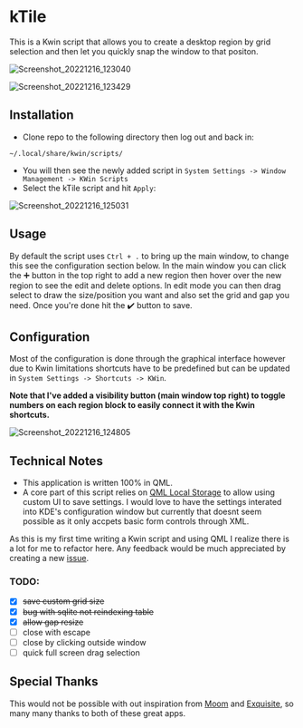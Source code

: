# kTile

This is a Kwin script that allows you to create a desktop region by grid selection and then let you quickly snap the window to that positon.

![Screenshot_20221216_123040](https://user-images.githubusercontent.com/2657818/208176885-579e686c-7660-4eae-a91c-4d6d7f3d57a2.png)

![Screenshot_20221216_123429](https://user-images.githubusercontent.com/2657818/208176916-75d1e906-c494-4bf8-b4c6-abc486a87512.png)

## Installation

- Clone repo to the following directory then log out and back in:
```
~/.local/share/kwin/scripts/
```
- You will then see the newly added script in `System Settings -> Window Management -> KWin Scripts`
- Select the kTile script and hit `Apply`:

![Screenshot_20221216_125031](https://user-images.githubusercontent.com/2657818/208177924-d9fe174b-3d93-4901-8663-f51af5411239.png)

## Usage

By default the script uses `Ctrl + .` to bring up the main window, to change this see the configuration section below.
In the main window you can click the ➕ button in the top right to add a new region then hover over the new region to see the edit and delete options.
In edit mode you can then drag select to draw the size/position you want and also set the grid and gap you need.
Once you're done hit the ✔️ button to save.

## Configuration

Most of the configuration is done through the graphical interface however due to Kwin limitations shortcuts have to be predefined but can be updated in `System Settings -> Shortcuts -> KWin`.

**Note that I've added a visibility button (main window top right) to toggle numbers on each region block to easily connect it with the Kwin shortcuts.**

![Screenshot_20221216_124805](https://user-images.githubusercontent.com/2657818/208177894-e6365378-6ea2-4216-b7c8-e89afb5c7ccd.png)

## Technical Notes

- This application is written 100% in QML.
- A core part of this script relies on [QML Local Storage](https://doc.qt.io/qt-6/qtquick-localstorage-qmlmodule.html) to allow using custom UI to save settings. I would love to have the settings interated into KDE's configuration window but currently that doesnt seem possible as it only accpets basic form controls through XML.

As this is my first time writing a Kwin script and using QML I realize there is a lot for me to refactor here. Any feedback would be much appreciated by creating a new [issue](https://github.com/jonbestdev/kTile/issues).

### TODO:
- [x] ~~save custom grid size~~
- [x] ~~bug with sqlite not reindexing table~~
- [x] ~~allow gap resize~~
- [ ] close with escape
- [ ] close by clicking outside window
- [ ] quick full screen drag selection

## Special Thanks

This would not be possible with out inspiration from [Moom](https://manytricks.com/moom/) and [Exquisite](https://github.com/qewer33/Exquisite), so many many thanks to both of these great apps.







